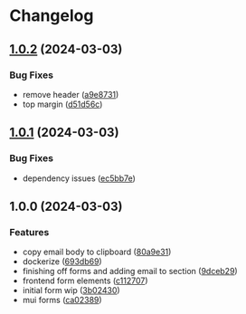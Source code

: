 # Changelog

## [1.0.2](https://github.com/benjylxwang/church-offering/compare/v1.0.1...v1.0.2) (2024-03-03)


### Bug Fixes

* remove header ([a9e8731](https://github.com/benjylxwang/church-offering/commit/a9e87316aa27f0675f607dc4c6ca218617635cc2))
* top margin ([d51d56c](https://github.com/benjylxwang/church-offering/commit/d51d56cfbee063caf02334cd0472edb68f542efc))

## [1.0.1](https://github.com/benjylxwang/church-offering/compare/v1.0.0...v1.0.1) (2024-03-03)


### Bug Fixes

* dependency issues ([ec5bb7e](https://github.com/benjylxwang/church-offering/commit/ec5bb7ef0e05b55b714d113f7c079c5cd8d47a85))

## 1.0.0 (2024-03-03)


### Features

* copy email body to clipboard ([80a9e31](https://github.com/benjylxwang/church-offering/commit/80a9e313a8dddf62bf0c3836bf832a7f3d835177))
* dockerize ([693db69](https://github.com/benjylxwang/church-offering/commit/693db69e3b7ea60059d8654eddc7e1535e2ba516))
* finishing off forms and adding email to section ([9dceb29](https://github.com/benjylxwang/church-offering/commit/9dceb29f2705664399de478940f217cf440eefee))
* frontend form elements ([c112707](https://github.com/benjylxwang/church-offering/commit/c112707d6ee15cb23932c5af735a236b030383fa))
* initial form wip ([3b02430](https://github.com/benjylxwang/church-offering/commit/3b0243028e09ec26b28261927fa76211ca10a3c0))
* mui forms ([ca02389](https://github.com/benjylxwang/church-offering/commit/ca02389987febda4199460917b88be9d2c18a8d9))
